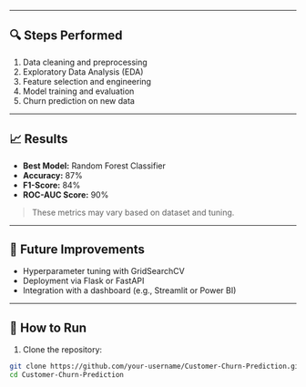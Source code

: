 
---

## 🔍 Steps Performed

1. Data cleaning and preprocessing  
2. Exploratory Data Analysis (EDA)  
3. Feature selection and engineering  
4. Model training and evaluation  
5. Churn prediction on new data  

---

## 📈 Results

- **Best Model:** Random Forest Classifier  
- **Accuracy:** 87%  
- **F1-Score:** 84%  
- **ROC-AUC Score:** 90%  

> These metrics may vary based on dataset and tuning.

---

## 🚀 Future Improvements

- Hyperparameter tuning with GridSearchCV
- Deployment via Flask or FastAPI
- Integration with a dashboard (e.g., Streamlit or Power BI)

---

## 🧪 How to Run

1. Clone the repository:

```bash
git clone https://github.com/your-username/Customer-Churn-Prediction.git
cd Customer-Churn-Prediction
